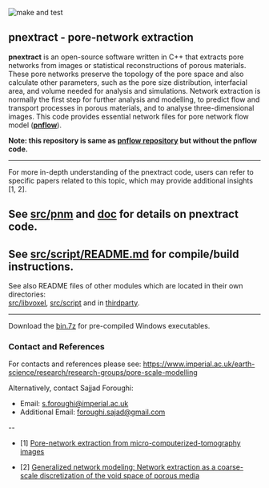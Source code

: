 



![make and test](https://github.com/aliraeini/pnextract/workflows/make%20and%20test/badge.svg)

##  pnextract - pore-network extraction
**pnextract** is an open-source software written in C++ that extracts pore networks from images or statistical reconstructions of porous materials. These pore networks preserve the topology of the pore space and also calculate other parameters, such as the pore size distribution, interfacial area, and volume needed for analysis and simulations. Network extraction is normally the first step for further analysis and modelling, to predict flow and transport processes in porous materials, and to analyse three-dimensional images. This code provides essential network files for pore network flow model ([**pnflow**](https://github.com/aliraeini/pnflow)). 

**Note: this repository is same as [pnflow repository](https://github.com/aliraeini/pnflow) but without the pnflow code.**


 ----------------------------------------------------------------

For more in-depth understanding of the pnextract code, users can refer to specific papers related to this topic, which may provide additional insights [1, 2].

## See [src/pnm](src/pnm) and [doc](doc) for details on pnextract code.

## See [src/script/README.md](src/script/README.md) for compile/build instructions.

See also README files of other modules which are located in their own directories:    
[src/libvoxel](src/libvoxel), [src/script](src/script) and in [thirdparty](thirdparty).


 ----------------------------------------------------------------

Download the [bin.7z](bin.7z) for pre-compiled Windows executables. 

### Contact and References ###

For contacts and references please see: 
https://www.imperial.ac.uk/earth-science/research/research-groups/pore-scale-modelling


Alternatively, contact Sajjad Foroughi:
- Email: s.foroughi@imperial.ac.uk
- Additional Email: foroughi.sajad@gmail.com

--

- [1] [Pore-network extraction from micro-computerized-tomography images](https://link.aps.org/doi/10.1103/PhysRevE.80.036307)

- [2] [Generalized network modeling: Network extraction as a coarse-scale discretization of the void space of porous media](https://https://en.wikipedia.org/wiki/Publication) 
